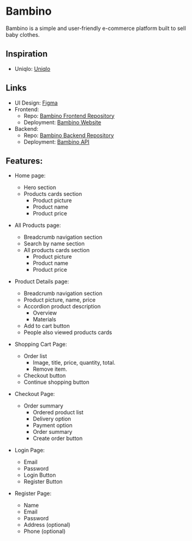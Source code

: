 # Bambino

Bambino is a simple and user-friendly e-commerce platform built to sell baby clothes.

## Inspiration

- Uniqlo: [Uniqlo](https://www.uniqlo.com/id/id/)

## Links

- UI Design: [Figma](https://www.figma.com/design/RnMTmQul8AerqRZ1DMrui9/budigunawan.com?node-id=171-109&t=iYWQbpRINrb9JdaU-1)
- Frontend:
  - Repo: [Bambino Frontend Repository](https://github.com/budiigunawan/bambino-frontend)
  - Deployment: [Bambino Website](https://bambino.budigunawan.com/)
- Backend:
  - Repo: [Bambino Backend Repository](https://github.com/budiigunawan/bambino-backend)
  - Deployment: [Bambino API](https://bambino-api.budigunawan.com/)

## Features:

- Home page:

  - Hero section
  - Products cards section
    - Product picture
    - Product name
    - Product price

- All Products page:

  - Breadcrumb navigation section
  - Search by name section
  - All products cards section
    - Product picture
    - Product name
    - Product price

- Product Details page:

  - Breadcrumb navigation section
  - Product picture, name, price
  - Accordion product description
    - Overview
    - Materials
  - Add to cart button
  - People also viewed products cards

- Shopping Cart Page:

  - Order list
    - Image, title, price, quantity, total.
    - Remove item.
  - Checkout button
  - Continue shopping button

- Checkout Page:

  - Order summary
    - Ordered product list
    - Delivery option
    - Payment option
    - Order summary
    - Create order button

- Login Page:

  - Email
  - Password
  - Login Button
  - Register Button

- Register Page:
  - Name
  - Email
  - Password
  - Address (optional)
  - Phone (optional)
